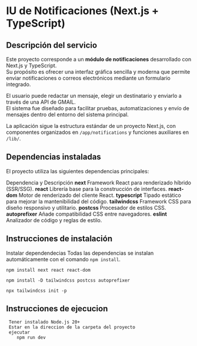 #  IU de Notificaciones (Next.js + TypeScript)

##  Descripción del servicio

Este proyecto corresponde a un **módulo de notificaciones** desarrollado con Next.js y TypeScript.  
Su propósito es ofrecer una interfaz gráfica sencilla y moderna que permite enviar notificaciones o correos electrónicos mediante un formulario integrado.

El usuario puede redactar un mensaje, elegir un destinatario y enviarlo a través de una API de GMAIL.  
El sistema fue diseñado para facilitar pruebas, automatizaciones y envío de mensajes dentro del entorno del sistema principal.

La aplicación sigue la estructura estándar de un proyecto Next.js, con componentes organizados en `/app/notifications` y funciones auxiliares en `/lib/`.


##  Dependencias instaladas

El proyecto utiliza las siguientes dependencias principales:

Dependencia y Descripción 
**next** Framework React para renderizado híbrido (SSR/SSG).
**react** Librería base para la construcción de interfaces.
**react-dom** Motor de renderizado del cliente React.
**typescript** Tipado estático para mejorar la mantenibilidad del código.
**tailwindcss** Framework CSS para diseño responsivo y utilitario.
**postcss** Procesador de estilos CSS.
**autoprefixer** Añade compatibilidad CSS entre navegadores.
**eslint** Analizador de código y reglas de estilo.

## Instrucciones de instalación

Instalar dependendecias
    Todas las dependencias se instalan automáticamente con el comando `npm install`.

    npm install next react react-dom

    npm install -D tailwindcss postcss autoprefixer

    npx tailwindcss init -p

## Instrucciones de ejecucion
     Tener instalado Node.js 20+
     Estar en la direccion de la carpeta del proyecto
     ejecutar
        npm run dev